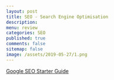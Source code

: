 ```yaml
---
layout: post
title: SEO - Search Engine Optimisation 
description: 
menu: review
categories: SEO 
published: true 
comments: false
sitemap: false
image: /assets/2019-05-27/1.png
---
```


[Google SEO Starter Guide](https://support.google.com/webmasters/answer/7451184?hl=en)












